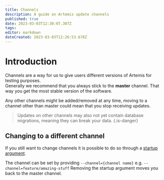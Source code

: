```yaml
---
title: Channels
description: A guide on Artemis update channels
published: true
date: 2023-03-03T12:30:07.307Z
tags: 
editor: markdown
dateCreated: 2023-03-03T12:26:53.678Z
---
```


# Introduction
Channels are a way for us to give users different versions of Artemis for testing purposes.  
Generally we recommend that you always stick to the **master** channel. That way you get the most stable version of the software.

Any other channels might be added/removed at any time, moving to a channel other than master could mean that you stop receiving updates.

> Updates on other channels may also not yet contain database migrations, meaning they can break your data.
{.is-danger}

## Changing to a different channel
If you still want to change channels it is possible to do so through a [startup argument](/startup-arguments).  

The channel can be set by providing `--channel={channel name}` e.g. `--channel=feature/amazing-stuff`
Removing the startup argument moves you back to the master channel.